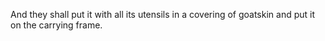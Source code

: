 And they shall put it with all its utensils in a covering of goatskin and put it on the carrying frame.
